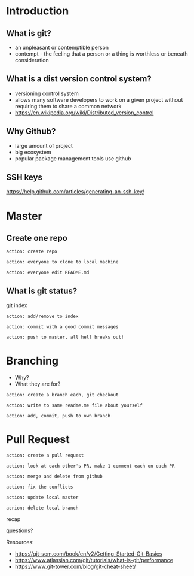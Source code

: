 # Introduction

## What is git?
- an unpleasant or contemptible person
- contempt - the feeling that a person or a thing is worthless or beneath consideration

## What is a dist version control system?
- versioning control system
- allows many software developers to work on a given project without requiring them to share a common network
- https://en.wikipedia.org/wiki/Distributed_version_control

## Why Github?
- large amount of project
- big ecosystem 
- popular package management tools use github

## SSH keys
https://help.github.com/articles/generating-an-ssh-key/

# Master
## Create one repo
`action: create repo`

`action: everyone to clone to local machine`

`action: everyone edit README.md`

## What is git status?
git index

`action: add/remove to index`

`action: commit with a good commit messages`

`action: push to master, all hell breaks out!`

# Branching
* Why? 
* What they are for?

`action: create a branch each, git checkout`

`action: write to same readme.me file about yourself`

`action: add, commit, push to own branch`

# Pull Request

`action: create a pull request`

`action: look at each other's PR, make 1 comment each on each PR`

`action: merge and delete from github`

`action: fix the conflicts`

`action: update local master`

`acrion: delete local branch`

recap

questions?


Resources:
* https://git-scm.com/book/en/v2/Getting-Started-Git-Basics
* https://www.atlassian.com/git/tutorials/what-is-git/performance
* https://www.git-tower.com/blog/git-cheat-sheet/


